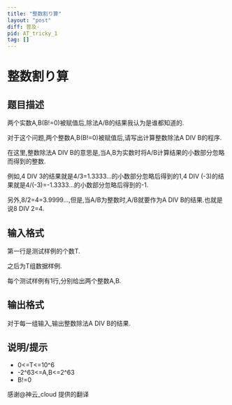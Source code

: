 ```yaml
---
title: "整数割り算"
layout: "post"
diff: 普及-
pid: AT_tricky_1
tag: []
---
```


# 整数割り算

## 题目描述

两个实数A,B(B!=0)被赋值后,除法A/B的结果我认为是谁都知道的.

对于这个问题,两个整数A,B(B!=0)被赋值后,请写出计算整数除法A DIV B的程序.

在这里,整数除法A DIV B的意思是,当A,B为实数时将A/B计算结果的小数部分忽略而得到的整数.

例如,4 DIV 3的结果就是4/3=1.3333...的小数部分忽略后得到的1,4 DIV (-3)的结果就是4/(-3)=-1.3333...的小数部分忽略后得到的-1.

另外,8/2=4=3.9999...,但是,当A/B为整数时,A/B就要作为A DIV B的结果.也就是说8 DIV 2=4.

## 输入格式

第一行是测试样例的个数T.

之后为T组数据样例.

每个测试样例有1行,分别给出两个整数A,B.

## 输出格式

对于每一组输入,输出整数除法A DIV B的结果.

## 说明/提示

- 0<=T<=10^6
- -2^63<=A,B<=2^63
- B!=0

感谢@神云_cloud 提供的翻译


